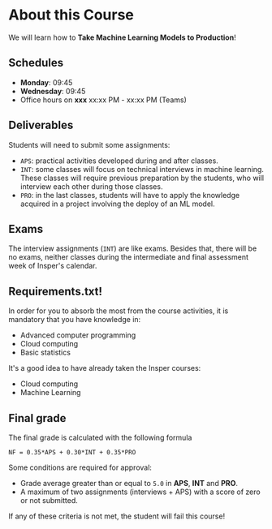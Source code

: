 # About this Course

We will learn how to **Take Machine Learning Models to Production**!

## Schedules

- **Monday**: 09:45
- **Wednesday**: 09:45
- Office hours on **xxx** xx:xx PM - xx:xx PM (Teams)

## Deliverables

Students will need to submit some assignments:

- `APS`: practical activities developed during and after classes.
- `INT`: some classes will focus on technical interviews in machine learning. These classes will require previous preparation by the students, who will interview each other during those classes.
- `PRO`: in the last classes, students will have to apply the knowledge acquired in a project involving the deploy of an ML model.

## Exams

The interview assignments (`INT`) are like exams. Besides that, there will be no exams, neither classes during the intermediate and final assessment week of Insper's calendar.

## Requirements.txt!

In order for you to absorb the most from the course activities, it is mandatory that you have knowledge in:

- Advanced computer programming
- Cloud computing
- Basic statistics

It's a good idea to have already taken the Insper courses:

- Cloud computing
- Machine Learning

## Final grade

The final grade is calculated with the following formula

```
NF = 0.35*APS + 0.30*INT + 0.35*PRO
```

Some conditions are required for approval:

- Grade average greater than or equal to `5.0` in **APS**, **INT** and **PRO**.
- A maximum of two assignments (interviews + APS) with a score of zero or not submitted.

If any of these criteria is not met, the student will fail this course!
